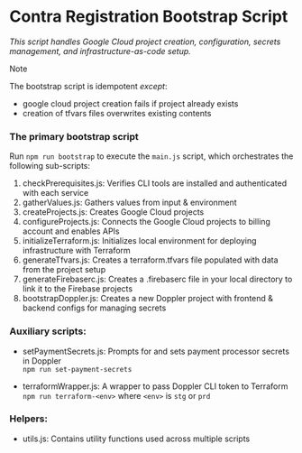# Contra Registration Bootstrap Script
_This script handles Google Cloud project creation, configuration, secrets management, and infrastructure-as-code setup._

> [!NOTE]
> The bootstrap script is idempotent _except_:
> - google cloud project creation fails if project already exists
> - creation of tfvars files overwrites existing contents

### The primary bootstrap script

Run `npm run bootstrap` to execute the `main.js` script, which orchestrates the following sub-scripts:

1. checkPrerequisites.js: Verifies CLI tools are installed and authenticated with each service
2. gatherValues.js: Gathers values from input & environment
3. createProjects.js: Creates Google Cloud projects
4. configureProjects.js: Connects the Google Cloud projects to billing account and enables APIs
5. initializeTerraform.js: Initializes local environment for deploying infrastructure with Terraform
6. generateTfvars.js: Creates a terraform.tfvars file populated with data from the project setup
7. generateFirebaserc.js: Creates a .firebaserc file in your local directory to link it to the Firebase projects
8. bootstrapDoppler.js: Creates a new Doppler project with frontend & backend configs for managing secrets

### Auxiliary scripts:

- setPaymentSecrets.js: Prompts for and sets payment processor secrets in Doppler  
`npm run set-payment-secrets`

- terraformWrapper.js: A wrapper to pass Doppler CLI token to Terraform  
`npm run terraform-<env>` where `<env>` is `stg` or `prd`

### Helpers:
- utils.js: Contains utility functions used across multiple scripts
